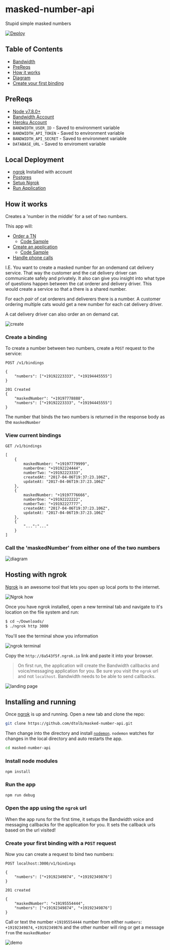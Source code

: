 # masked-number-api
Stupid simple masked numbers

[![Deploy](https://www.herokucdn.com/deploy/button.svg)](https://heroku.com/deploy)

## Table of Contents

* [Bandwidth](http://dev.bandwidth.com)
* [PreReqs](#prereqs)
* [How it works](#how-it-works)
 * [Diagram](#call-the-maskednumber-from-either-one-of-the-two-numbers)
* [Create your first binding](#create-your-first-binding)

## PreReqs

* [Node v7.8.0+](https://github.com/nodejs/node/blob/master/doc/changelogs/CHANGELOG_V7.md#7.8.0)
* [Bandwidth Account](http://dev.bandwidth.com)
* [Heroku Account](https://www.heroku.com/)
* `BANDWIDTH_USER_ID` - Saved to environment variable
* `BANDWIDTH_API_TOKEN` - Saved to environment variable
* `BANDWIDTH_API_SECRET` - Saved to environment variable
* `DATABASE_URL` - Saved to enviroment variable

## Local Deployment
* [ngrok](https://ngrok.com/) Installed with account
* [Postgres](http://postgresapp.com/documentation/install.html)
* [Setup Ngrok](#hosting-with-ngrok)
* [Run Application](#installing-and-running)

## How it works
Creates a 'number in the middle' for a set of two numbers.

This app will:
* [Order a TN](http://dev.bandwidth.com/ap-docs/methods/availableNumbers/postAvailableNumbersLocal.html)
    * [Code Sample](https://github.com/dtolb/masked-number-api/blob/master/controllers/bw_controller.js#L22)
* [Create an application](http://dev.bandwidth.com/ap-docs/methods/applications/postApplications.html)
    * [Code Sample](https://github.com/dtolb/masked-number-api/blob/master/controllers/bw_controller.js#L151)
* [Handle phone calls](http://dev.bandwidth.com/ap-docs/methods/calls/calls.html)

I.E. You want to create a masked number for an ondemand cat delivery service.  That way the customer and the cat delivery driver can communicate safely and privately.  It also can give you insight into what type of questions happen between the cat orderer and delivery driver.  This would create a service so that a there is a shared number.

For each *pair* of cat orderers and deliverers there is a number. A customer ordering multiple cats would get a new number for each cat delivery driver.

A cat delivery driver can also order an on demand cat.

![create](readme_images/createUI.gif)

### Create a binding

To create a number between two numbers, create a `POST` request to the service:

```http
POST /v1/bindings

{
    "numbers": ["+19192223333", "+19194445555"]
}

201 Created
{
    "maskedNumber": "+19197778888",
    "numbers": ["+19192223333", "+19194445555"]
}
```

The number that binds the two numbers is returned in the response body as the `maskedNumber`

### View current bindings

```http
GET /v1/bindings

[
    {
        maskedNumber: "+19197779999",
        numberOne: "+19192224444",
        numberTwo: "+19192223333",
        createdAt: "2017-04-06T19:37:23.106Z",
        updateAt: "2017-04-06T19:37:23.106Z"
    },
    {
        maskedNumber: "+19197776666",
        numberOne: "+19192222222",
        numberTwo: "+19192227777",
        createdAt: "2017-04-06T19:37:23.106Z",
        updateAt: "2017-04-06T19:37:23.106Z"
    },
    {
        "...":"..."
    }
]
```

### Call the 'maskedNumber' from either one of the two numbers

![diagram](readme_images/how-it-works-diagram.png)

## Hosting with ngrok

[Ngrok](https://ngrok.com) is an awesome tool that lets you open up local ports to the internet.

![Ngrok how](readme_images/ngrok_how.png)

Once you have ngrok installed, open a new terminal tab and navigate to it's location on the file system and run:

```bash
$ cd ~/Downloads/
$ ./ngrok http 3000
```

You'll see the terminal show you information

![ngrok terminal](readme_images/ngrok_terminal.png)

Copy the `http://8a543f5f.ngrok.io` link and paste it into your browser.

> On first run, the application will create the Bandwidth callbacks and voice/messaging application for you.  Be sure you visit the `ngrok` url and not `localhost`. Bandwidth needs to be able to send callbacks.

![landing page](readme_images/landingpage.png)

## Installing and running

Once [ngrok](#hosting-with-ngrok) is up and running. Open a new tab and clone the repo:

```bash
git clone https://github.com/dtolb/masked-number-api.git
```

Then change into the directory and install [`nodemon`](https://www.npmjs.com/package/nodemon).  `nodemon` watches for changes in the local directory and auto restarts the app.

```bash
cd masked-number-api
```

### Install node modules

```bash
npm install
```

### Run the app

```bash
npm run debug
```

### Open the app using the `ngrok` url

When the app runs for the first time, it setups the Bandwidth voice and messaging callbacks for the application for you.  It sets the callback urls based on the url visited!

### Create your first binding with a `POST` request
Now you can create a request to bind two numbers:

```http
POST localhost:3000/v1/bindings

{
    "numbers": ["+19192349874", "+19192349876"]
}

201 created

{
    "maskedNumber": "+19195554444",
    "numbers": ["+19192349874", "+19192349876"]
}
```

Call or text the number `+19195554444` number from either `numbers`: `+19192349874`, `+19192349876` and the other number will ring or get a message `from` the `maskedNumber`

![demo](readme_images/demo.png)


